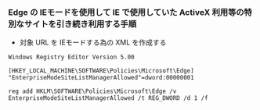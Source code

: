 ### Edge の IEモードを使用して IE で使用していた ActiveX 利用等の特別なサイトを引き続き利用する手順

- 対象 URL を IEモードする為の XML を作成する
```
Windows Registry Editor Version 5.00

[HKEY_LOCAL_MACHINE\SOFTWARE\Policies\Microsoft\Edge]
"EnterpriseModeSiteListManagerAllowed"=dword:00000001

```

```
reg add HKLM\SOFTWARE\Policies\Microsoft\Edge /v EnterpriseModeSiteListManagerAllowed /t REG_DWORD /d 1 /f
```

